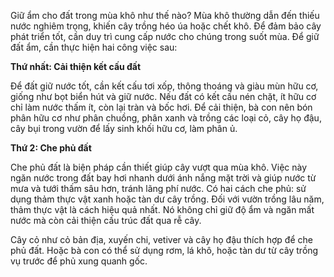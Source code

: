 Giữ ẩm cho đất trong mùa khô như thế nào?
Mùa khô thường dẫn đến thiếu nước nghiêm trọng, khiến cây trồng héo úa hoặc chết khô. Để đảm bảo cây phát triển tốt, cần duy trì cung cấp nước cho chúng trong suốt mùa. Để giữ đất ẩm, cần thực hiện hai công việc sau:

**Thứ nhất: Cải thiện kết cấu đất**

Để đất giữ nước tốt, cần kết cấu tơi xốp, thông thoáng và giàu mùn hữu cơ, giống như bọt biển hút và giữ nước. Nếu đất có kết cấu nén chặt, ít hữu cơ chỉ làm nước thấm ít, còn lại tràn và bốc hơi. Để cải thiện, bà con nên bón phân hữu cơ như phân chuồng, phân xanh và trồng các loại cỏ, cây họ đậu, cây bụi trong vườn để lấy sinh khối hữu cơ, làm phân ủ.

**Thứ 2: Che phủ đất**

Che phủ đất là biện pháp cần thiết giúp cây vượt qua mùa khô. Việc này ngăn nước trong đất bay hơi nhanh dưới ánh nắng mặt trời và giúp nước từ mưa và tưới thấm sâu hơn, tránh lãng phí nước. Có hai cách che phủ: sử dụng thảm thực vật xanh hoặc tàn dư cây trồng. Đối với vườn trồng lâu năm, thảm thực vật là cách hiệu quả nhất. Nó không chỉ giữ độ ẩm và ngăn mất nước mà còn cải thiện cấu trúc đất qua rễ cây.

Cây cỏ như cỏ bản địa, xuyến chi, vetiver và cây họ đậu thích hợp để che phủ đất. Hoặc bà con có thể sử dụng rơm, lá khô, hoặc tàn dư từ cây trồng vụ trước để phủ xung quanh gốc.

